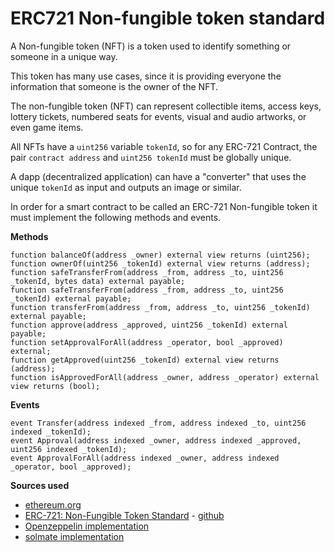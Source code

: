 # ERC721 Non-fungible token standard

A Non-fungible token (NFT) is a token used to identify something or someone in a unique way.

This token has many use cases, since it is providing everyone the information that someone is the owner of the NFT.

The non-fungible token (NFT) can represent collectible items, access keys, lottery tickets, numbered seats for events, visual and audio artworks, or even game items.

All NFTs have a `uint256` variable `tokenId`, so for any ERC-721 Contract, the pair `contract address` and `uint256 tokenId` must be globally unique.

A dapp (decentralized application) can have a "converter" that uses the unique `tokenId` as input and outputs an image or similar.

In order for a smart contract to be called an ERC-721 Non-fungible token it must implement the following methods and events.

**Methods**

```solidity
function balanceOf(address _owner) external view returns (uint256);
function ownerOf(uint256 _tokenId) external view returns (address);
function safeTransferFrom(address _from, address _to, uint256 _tokenId, bytes data) external payable;
function safeTransferFrom(address _from, address _to, uint256 _tokenId) external payable;
function transferFrom(address _from, address _to, uint256 _tokenId) external payable;
function approve(address _approved, uint256 _tokenId) external payable;
function setApprovalForAll(address _operator, bool _approved) external;
function getApproved(uint256 _tokenId) external view returns (address);
function isApprovedForAll(address _owner, address _operator) external view returns (bool);
```

**Events**

```solidity
event Transfer(address indexed _from, address indexed _to, uint256 indexed _tokenId);
event Approval(address indexed _owner, address indexed _approved, uint256 indexed _tokenId);
event ApprovalForAll(address indexed _owner, address indexed _operator, bool _approved);
```

**Sources used**

- [ethereum.org](https://ethereum.org/en/developers/docs/standards/tokens/erc-721/)
- [ERC-721: Non-Fungible Token Standard](https://eips.ethereum.org/EIPS/eip-721) - [github](https://github.com/ethereum/ercs/blob/master/ERCS/erc-721.md)
- [Openzeppelin implementation](https://github.com/OpenZeppelin/openzeppelin-contracts/blob/master/contracts/token/ERC721/ERC721.sol)
- [solmate implementation](https://github.com/transmissions11/solmate/blob/main/src/tokens/ERC721.sol)
